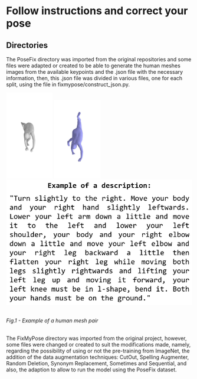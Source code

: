 # Follow instructions and correct your pose
## Directories
The PoseFix directory was imported from the original repositories and some files were adapted or created to be able to generate the human meshes images from the available keypoints and the .json file with the necessary information, then, this .json file was divided in various files, one for each split, using the file in fixmypose/construct_json.py.

<p float="left">
  <img src="https://github.com/AnaFilipaNogueira/Follow_instructions_and_correct_your_pose/blob/main/img_a0_new.jpg" width=25% height=50% />
  <img src="https://github.com/AnaFilipaNogueira/Follow_instructions_and_correct_your_pose/blob/main/img_b0_new.jpg" width=25% height=50% />
  <img src="https://github.com/AnaFilipaNogueira/Follow_instructions_and_correct_your_pose/blob/main/description.png" />
</p></br>
<em>Fig.1 - Example of a human mesh pair</em><br/><br/>

The FixMyPose directory was imported from the original project, however, some files were changed or created to suit the modifications made, namely, regarding the possibility of using or not the pre-training from ImageNet, the addition of the data augmentation techniques: CutOut, Spelling Augmenter, Random Deletion, Synonym Replacement, Sometimes and Sequential, and also, the adaption to allow to run the model using the PoseFix dataset.
